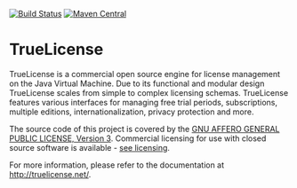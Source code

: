 [![Build Status](https://api.travis-ci.org/christian-schlichtherle/truelicense.svg)](https://travis-ci.org/christian-schlichtherle/truelicense)
[![Maven Central](https://img.shields.io/maven-central/v/net.java.truelicense/truelicense.svg)](http://search.maven.org/#search%7Cga%7C1%7Cg%3A%22net.java.truelicense%22)

# TrueLicense

TrueLicense is a commercial open source engine for license management on the Java Virtual Machine.
Due to its functional and modular design TrueLicense scales from simple to complex licensing schemas.
TrueLicense features various interfaces for managing free trial periods, subscriptions, multiple editions,
internationalization, privacy protection and more.

The source code of this project is covered by the
[GNU AFFERO GENERAL PUBLIC LICENSE, Version 3](https://christian-schlichtherle.github.io/truelicense/license.html#GNU_AFFERO_GENERAL_PUBLIC_LICENSE_Version_3_19_November_2007).
Commercial licensing for use with closed source software is available - 
[see licensing](http://truelicense.net/licensing.html).

For more information, please refer to the documentation at http://truelicense.net/.
